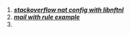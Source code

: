 
1. ***[stackoverflow nat config with libnftnl](https://stackoverflow.com/questions/49413469/adding-nftables-nat-rules-with-libnftnl-apis)***
2. ***[mail with rule example](http://47.144.20.137/lists/netfilter/msg60794.html)***
3. 